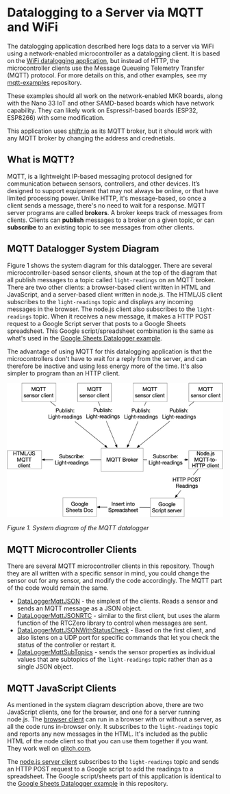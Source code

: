 # Datalogging to a Server via MQTT and WiFi

The datalogging application described here logs data to a server via WiFi using a network-enabled microcontroller as a datalogging client. It is based on the [WiFi datalogging application](wifi-datalogger), but instead of HTTP, the microcontroller clients use the Message Queueing Telemetry Transfer (MQTT) protocol. For more details on this, and other examples, see my [mqtt-examples](https://tigoe.github.io/mqtt-examples/) repository.

These examples should all work on the network-enabled MKR boards, along with the Nano 33 IoT and other SAMD-based boards which have network capability. They can likely work on Espressif-based boards (ESP32, ESP8266) with some modification.

This application uses [shiftr.io](https://shiftr.io/try) as its MQTT broker, but it should work with any MQTT broker by changing the address and crednetials.

## What is MQTT? 

MQTT, is a lightweight IP-based messaging protocol designed for communication between sensors, controllers, and other devices. It’s designed to support equipment that may not always be online, or that have limited processing power. Unlike HTTP, it's message-based, so once a client sends a message, there's no need to wait for a response. MQTT server programs are called **brokers**. A broker keeps track of messages from clients. Clients can **publish** messages to a broker on a given topic, or can **subscribe** to an existing topic to see messages from other clients. 

## MQTT Datalogger System Diagram

Figure 1 shows the system diagram for this datalogger. There are several microcontroller-based sensor clients, shown at the top of the diagram that all publish messages to a topic called `light-readings` on an MQTT broker. There are two other clients: a browser-based client written in HTML and JavaScript, and a server-based client written in node.js. The HTML/JS client subscribes to the `light-readings` topic and displays any incoming messages in the browser. The node.js client also subscribes to the `light-readings` topic. When it receives a new message, it makes a HTTP POST request to a Google Script server that posts to a Google Sheets spreadsheet. This Google script/spreadsheet combination is the same as what's used in the [Google Sheets Datalogger example](https://tigoe.github.io/DataloggingExamples/wifi-datalogger#google-sheets-datalogger). 

The advantage of using MQTT for this datalogging application is that the microcontrollers don't have to wait for a reply from the server, and can therefore be inactive and using less energy more of the time. It's also simpler to program than an HTTP client.

![Figure 1. System diagram of the MQTT datalogger](images/mqtt-to-http-datalogger.png)

_Figure 1. System diagram of the MQTT datalogger_

## MQTT Microcontroller Clients

There are several MQTT microcontroller clients in this repository. Though they are all written with a specific sensor in mind, you could change the sensor out for any sensor, and modify the code accordingly. The MQTT part of the code would remain the same.

* [DataLoggerMqttJSON](https://github.com/tigoe/DataloggingExamples/tree/main/MQTTDatalogger/DataLoggerMqttJSON) - the simplest of the clients. Reads a sensor and sends an MQTT message as a JSON object. 
* [DataLoggerMqttJSONRTC](https://github.com/tigoe/DataloggingExamples/tree/main/MQTTDatalogger/DataLoggerMqttJSONRTC) - similar to the first client, but uses the alarm function of the RTCZero library to control when messages are sent. 
* [DataLoggerMqttJSONWithStatusCheck](https://github.com/tigoe/DataloggingExamples/tree/main/MQTTDatalogger/DataLoggerMqttJSONWithStatusCheck) - Based on the first client, and also listens on a UDP port for specific commands that let you check the status of the controller or restart it.
* [DataLoggerMqttSubTopics](https://github.com/tigoe/DataloggingExamples/tree/main/MQTTDatalogger/DataLoggerMqttSubTopics) - sends the sensor properties as individual values that are subtopics of the `light-readings` topic rather than as a single JSON object. 

## MQTT JavaScript Clients

As mentioned in the system diagram description above, there are two JavaScript clients, one for the browser, and one for a server running node.js. The [browser client](https://github.com/tigoe/DataloggingExamples/tree/main/MQTTDatalogger/node-mqtt-client/public) can run in a browser with or without a server, as all the code runs in-browser only. It subscribes to the `light-readings` topic and reports any new messages in the HTML. It's included as the public HTML of the node client so that you can use them together if you want. They work well on [glitch.com](https://glitch.com).

The [node.js server client](https://github.com/tigoe/DataloggingExamples/tree/main/MQTTDatalogger/node-mqtt-client/) subscribes to the `light-readings` topic and sends an HTTP POST request to a Google script to add the readings to a spreadsheet. The Google script/sheets part of this application is identical to the [Google Sheets Datalogger example](https://tigoe.github.io/DataloggingExamples/wifi-datalogger#google-sheets-datalogger) in this repository.

